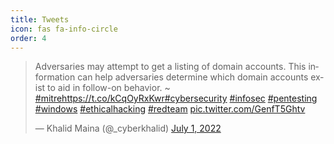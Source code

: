 ```yaml
---
title: Tweets
icon: fas fa-info-circle
order: 4
---
```


<blockquote class="twitter-tweet" data-dnt="true" data-theme="dark"><p lang="en" dir="ltr">Adversaries may attempt to get a listing of domain accounts. This information can help adversaries determine which domain accounts exist to aid in follow-on behavior. ~ <a href="https://twitter.com/hashtag/mitre?src=hash&amp;ref_src=twsrc%5Etfw">#mitre</a><a href="https://t.co/kCqOyRxKwr">https://t.co/kCqOyRxKwr</a><a href="https://twitter.com/hashtag/cybersecurity?src=hash&amp;ref_src=twsrc%5Etfw">#cybersecurity</a> <a href="https://twitter.com/hashtag/infosec?src=hash&amp;ref_src=twsrc%5Etfw">#infosec</a> <a href="https://twitter.com/hashtag/pentesting?src=hash&amp;ref_src=twsrc%5Etfw">#pentesting</a> <a href="https://twitter.com/hashtag/windows?src=hash&amp;ref_src=twsrc%5Etfw">#windows</a> <a href="https://twitter.com/hashtag/ethicalhacking?src=hash&amp;ref_src=twsrc%5Etfw">#ethicalhacking</a> <a href="https://twitter.com/hashtag/redteam?src=hash&amp;ref_src=twsrc%5Etfw">#redteam</a> <a href="https://t.co/GenfT5Ghtv">pic.twitter.com/GenfT5Ghtv</a></p>&mdash; Khalid Maina (@_cyberkhalid) <a href="https://twitter.com/_cyberkhalid/status/1542678184344227840?ref_src=twsrc%5Etfw">July 1, 2022</a></blockquote> <script async src="https://platform.twitter.com/widgets.js" charset="utf-8"></script> 
